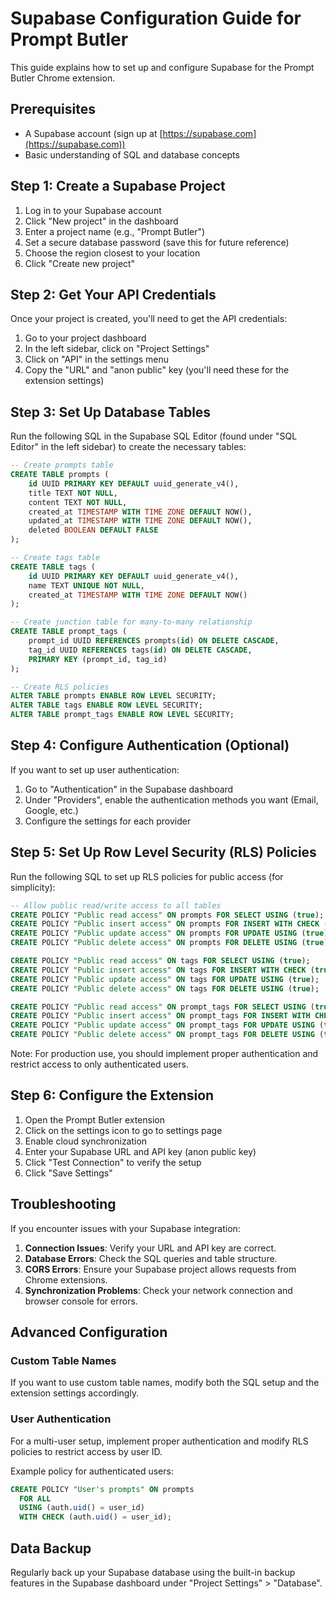 # Supabase Configuration Guide for Prompt Butler

This guide explains how to set up and configure Supabase for the Prompt Butler Chrome extension.

## Prerequisites

- A Supabase account (sign up at [https://supabase.com](https://supabase.com))
- Basic understanding of SQL and database concepts

## Step 1: Create a Supabase Project

1. Log in to your Supabase account
2. Click "New project" in the dashboard
3. Enter a project name (e.g., "Prompt Butler")
4. Set a secure database password (save this for future reference)
5. Choose the region closest to your location
6. Click "Create new project"

## Step 2: Get Your API Credentials

Once your project is created, you'll need to get the API credentials:

1. Go to your project dashboard
2. In the left sidebar, click on "Project Settings"
3. Click on "API" in the settings menu
4. Copy the "URL" and "anon public" key (you'll need these for the extension settings)

## Step 3: Set Up Database Tables

Run the following SQL in the Supabase SQL Editor (found under "SQL Editor" in the left sidebar) to create the necessary tables:

```sql
-- Create prompts table
CREATE TABLE prompts (
    id UUID PRIMARY KEY DEFAULT uuid_generate_v4(),
    title TEXT NOT NULL,
    content TEXT NOT NULL,
    created_at TIMESTAMP WITH TIME ZONE DEFAULT NOW(),
    updated_at TIMESTAMP WITH TIME ZONE DEFAULT NOW(),
    deleted BOOLEAN DEFAULT FALSE
);

-- Create tags table
CREATE TABLE tags (
    id UUID PRIMARY KEY DEFAULT uuid_generate_v4(),
    name TEXT UNIQUE NOT NULL,
    created_at TIMESTAMP WITH TIME ZONE DEFAULT NOW()
);

-- Create junction table for many-to-many relationship
CREATE TABLE prompt_tags (
    prompt_id UUID REFERENCES prompts(id) ON DELETE CASCADE,
    tag_id UUID REFERENCES tags(id) ON DELETE CASCADE,
    PRIMARY KEY (prompt_id, tag_id)
);

-- Create RLS policies
ALTER TABLE prompts ENABLE ROW LEVEL SECURITY;
ALTER TABLE tags ENABLE ROW LEVEL SECURITY;
ALTER TABLE prompt_tags ENABLE ROW LEVEL SECURITY;
```

## Step 4: Configure Authentication (Optional)

If you want to set up user authentication:

1. Go to "Authentication" in the Supabase dashboard
2. Under "Providers", enable the authentication methods you want (Email, Google, etc.)
3. Configure the settings for each provider

## Step 5: Set Up Row Level Security (RLS) Policies

Run the following SQL to set up RLS policies for public access (for simplicity):

```sql
-- Allow public read/write access to all tables
CREATE POLICY "Public read access" ON prompts FOR SELECT USING (true);
CREATE POLICY "Public insert access" ON prompts FOR INSERT WITH CHECK (true);
CREATE POLICY "Public update access" ON prompts FOR UPDATE USING (true);
CREATE POLICY "Public delete access" ON prompts FOR DELETE USING (true);

CREATE POLICY "Public read access" ON tags FOR SELECT USING (true);
CREATE POLICY "Public insert access" ON tags FOR INSERT WITH CHECK (true);
CREATE POLICY "Public update access" ON tags FOR UPDATE USING (true);
CREATE POLICY "Public delete access" ON tags FOR DELETE USING (true);

CREATE POLICY "Public read access" ON prompt_tags FOR SELECT USING (true);
CREATE POLICY "Public insert access" ON prompt_tags FOR INSERT WITH CHECK (true);
CREATE POLICY "Public update access" ON prompt_tags FOR UPDATE USING (true);
CREATE POLICY "Public delete access" ON prompt_tags FOR DELETE USING (true);
```

Note: For production use, you should implement proper authentication and restrict access to only authenticated users.

## Step 6: Configure the Extension

1. Open the Prompt Butler extension
2. Click on the settings icon to go to settings page
3. Enable cloud synchronization
4. Enter your Supabase URL and API key (anon public key)
5. Click "Test Connection" to verify the setup
6. Click "Save Settings"

## Troubleshooting

If you encounter issues with your Supabase integration:

1. **Connection Issues**: Verify your URL and API key are correct.
2. **Database Errors**: Check the SQL queries and table structure.
3. **CORS Errors**: Ensure your Supabase project allows requests from Chrome extensions.
4. **Synchronization Problems**: Check your network connection and browser console for errors.

## Advanced Configuration

### Custom Table Names

If you want to use custom table names, modify both the SQL setup and the extension settings accordingly.

### User Authentication

For a multi-user setup, implement proper authentication and modify RLS policies to restrict access by user ID.

Example policy for authenticated users:

```sql
CREATE POLICY "User's prompts" ON prompts
  FOR ALL
  USING (auth.uid() = user_id)
  WITH CHECK (auth.uid() = user_id);
```

## Data Backup

Regularly back up your Supabase database using the built-in backup features in the Supabase dashboard under "Project Settings" > "Database". 